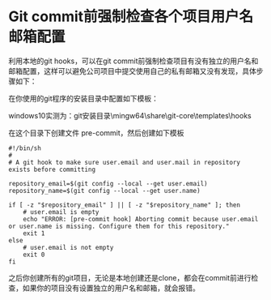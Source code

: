 # Git commit前强制检查各个项目用户名邮箱配置

利用本地的git hooks，可以在git commit前强制检查项目有没有独立的用户名和邮箱配置，这样可以避免公司项目中提交使用自己的私有邮箱又没有发现，具体步骤如下：

在你使用的git程序的安装目录中配置如下模板：

windows10实测为：git安装目录\mingw64\share\git-core\templates\hooks

在这个目录下创建文件 pre-commit，然后创建如下模板

```
#!/bin/sh
#
# A git hook to make sure user.email and user.mail in repository exists before committing

repository_email=$(git config --local --get user.email)
repository_name=$(git config --local --get user.name)

if [ -z "$repository_email" ] || [ -z "$repository_name" ]; then
    # user.email is empty
    echo "ERROR: [pre-commit hook] Aborting commit because user.email or user.name is missing. Configure them for this repository."
    exit 1
else  
    # user.email is not empty
    exit 0
fi 
```

之后你创建所有的git项目，无论是本地创建还是clone，都会在commit前进行检查，如果你的项目没有设置独立的用户名和邮箱，就会报错。

